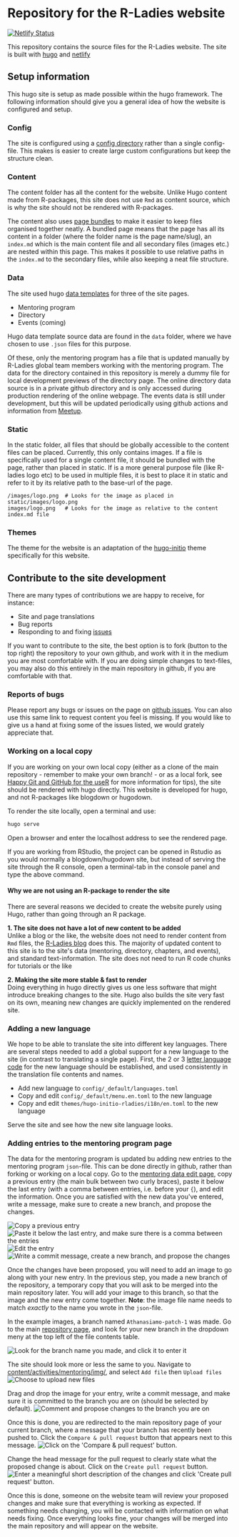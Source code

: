 
# Repository for the R-Ladies website

<!-- badges: start -->

[![Netlify Status](https://api.netlify.com/api/v1/badges/3bf48c17-2bd3-4452-83cb-0ac808ad745b/deploy-status)](https://app.netlify.com/sites/pensive-babbage-969fad/deploys)
<!-- badges: end -->

This repository contains the source files for the R-Ladies website. 
The site is built with [hugo](https://gohugo.io/) and [netlify](www.netlify.com)

## Setup information
This hugo site is setup as made possible within the hugo framework.
The following information should give you a general idea of how the website is configured and setup.

### Config
The site is configured using a [config directory](https://gohugo.io/getting-started/configuration/#configuration-directory) rather than a single config-file. 
This makes is easier to create large custom configurations but keep the structure clean.

### Content
The content folder has all the content for the website.
Unlike Hugo content made from R-packages, this site does not use `Rmd` as content source, which 
is why the site should not be rendered with R-packages. 

The content also uses [page bundles](https://gohugo.io/content-management/page-bundles/) to make it easier to keep files organised together neatly.
A bundled page means that the page has all its content in a folder (where the folder name is the page name/slug), an `index.md` which is the main content file and all secondary files (images etc.) are nested within this page. 
This makes it possible to use relative paths in the `index.md` to the secondary files, while also keeping a neat file structure. 

### Data
The site used hugo [data templates](https://gohugo.io/templates/data-templates/#readout) for three of the site pages.

- Mentoring program
- Directory 
- Events (coming)

Hugo data template source data are found in the `data` folder, where we have chosen to use `.json` files for this purpose. 

Of these, only the mentoring program has a file that is updated manually by R-Ladies global team members working with the mentoring program. 
The data for the directory contained in this repository is merely a dummy file for local development previews of the directory page. 
The online directory data source is in a private github directory and is only accessed during production rendering of the online webpage. 
The events data is still under development, but this will be updated periodically using github actions and information from [Meetup](https://www.meetup.com/pro/rladies/).

### Static
In the static folder, all files that should be globally accessible to the content files can be placed.
Currently, this only contains images. 
If a file is specifically used for a single content file, it should be bundled with the page, rather than placed in static. 
If is a more general purpose file (like R-ladies logo etc) to be used in multiple files, it is best to place it in static and refer to it by its relative path to the base-url of the page.

```
/images/logo.png  # Looks for the image as placed in static/images/logo.png
images/logo.png   # Looks for the image as relative to the content index.md file
```

### Themes
The theme for the website is an adaptation of the [hugo-initio](https://miguelsimoni.github.io/hugo-initio-site/) theme specifically for this website.

## Contribute to the site development
There are many types of contributions we are happy to receive, for instance:
- Site and page translations   
- Bug reports  
- Responding to and fixing [issues](https://github.com/rladies/website/issues)  

If you want to contribute to the site, the best option is to fork (button to the top right) the repository to your own github, and work with it in the medium you are most comfortable with.
If you are doing simple changes to text-files, you may also do this entirely in the main repository in github, if you are comfortable with that.

### Reports of bugs
Please report any bugs or issues on the page on [github issues](https://github.com/rladies/website/issues).
You can also use this same link to request content you feel is missing. 
If you would like to give us a hand at fixing some of the issues listed, we would grately appreciate that.

### Working on a local copy
If you are working on your own local copy (either as a clone of the main repository - remember to make your own branch! - or as a local fork, see [Happy Git and GitHub for the useR](https://happygitwithr.com/) for more information for tips), the site should be rendered with hugo directly.
This website is developed for hugo, and not R-packages like blogdown or hugodown. 

To render the site locally, open a terminal and use: 

```bash
hugo serve
```
Open a browser and enter the localhost address to see the rendered page.

If you are working from RStudio, the project can be opened in Rstudio as you would normally a blogdown/hugodown site, but instead of serving the site through the R console, open a terminal-tab in the console panel and type the above command. 

#### Why we are not using an R-package to render the site
There are several reasons we decided to create the website purely using Hugo, rather than going through an R package.

**1. The site does not have a lot of new content to be added**  
Unlike a blog or the like, the website does not need to render content from `Rmd` files, the [R-Ladies blog](https://blog.rladies.org/) does this. 
The majority of updated content to this site is to the site's data (mentoring, directory, chapters, and events), and standard text-information. 
The site does not need to run R code chunks for tutorials or the like

**2. Making the site more stable & fast to render**  
Doing everything in hugo directly gives us one less software that might introduce breaking changes to the site. Hugo also builds the site very fast on its own, meaning new changes are quickly implemented on the rendered site.


### Adding a new language
We hope to be able to translate the site into different key languages. 
There are several steps needed to add a global support for a new language to the site (in contrast to translating a single page).
First, the 2 or 3 [letter language code](https://www.science.co.il/language/Codes.php) for the new language should be established, and used consistently in the translation file contents and names. 

- Add new language to `config/_default/languages.toml`
- Copy and edit `config/_default/menu.en.toml` to the new language
- Copy and edit `themes/hugo-initio-rladies/i18n/en.toml` to the new language

Serve the site and see how the new site language looks.

### Adding entries to the mentoring program page
The data for the mentoring program is updated bu adding new entries to the mentoring program `json`-file.
This can be done directly in github, rather than forking or working on a local copy.
Go to the [mentoring data edit page](https://github.com/rladies/website/edit/master/data/mentoring.json), copy a previous entry (the main bulk between two curly braces), paste it below the last entry (with a comma between entries, i.e. before your `{`), and edit the information. 
Once you are satisfied with the new data you've entered, write a message, make sure to create a new branch, and propose the changes.

![Copy a previous entry](README_img/mentoring_edit1.png)
![Paste it below the last entry, and make sure there is a comma between the entries](README_img/mentoring_edit2.png)
![Edit the entry](README_img/mentoring_edit3.png)
![Write a commit message, create a new branch, and propose the changes](README_img/mentoring_edit4.png)

Once the changes have been proposed, you will need to add an image to go along with your new entry.
In the previous step, you made a new branch of the repository, a temporary copy that you will ask to be merged into the main repository later.
You will add your image to this branch, so that the image and the new entry come together.
**Note**: the image file name needs to match _exactly_ to the name you wrote in the `json`-file.

In the example images, a branch named `Athanasiamo-patch-1` was made. 
Go to the main [repository page](https://github.com/rladies/website), and look for your new branch in the dropdown meny at the top left of the file contents table.

![Look for the branch name you made, and click it to enter it](README_img/mentoring_edit5.png)

The site should look more or less the same to you. 
Navigate to [content/activities/mentoring/img/](content/activities/mentoring/img/), and select `Add file` then `Upload files` 
![Choose to upload new files](README_img/mentoring_edit6.png)

Drag and drop the image for your entry, write a commit message, and make sure it is committed to the branch you are on (should be selected by default).
![Comment and propose changes to the branch you are on](README_img/mentoring_edit7.png)

Once this is done, you are redirected to the main repository page of your current branch, where a message that your branch has recently been pushed to. 
Click the `Compare & pull request` button that appears next to this message.
![Click on the 'Compare & pull request' button.](README_img/mentoring_edit8.png)

Change the head message for the pull request to clearly state what the proposed change is about. 
Click on the `Create pull request` button.
![Enter a meaningful short description of the changes and click 'Create pull request' button.](README_img/mentoring_edit9.png)

Once this is done, someone on the website team will review your proposed changes and make sure that everything is working as expected.
If something needs changing, you will be contacted with information on what needs fixing.
Once everything looks fine, your changes will be merged into the main repository and will appear on the website.
